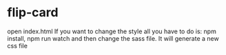 # flip-card
open index.html 
If you want to change the style all you have to do is:
npm install, npm run watch and then change the sass file. It will generate a new css file
